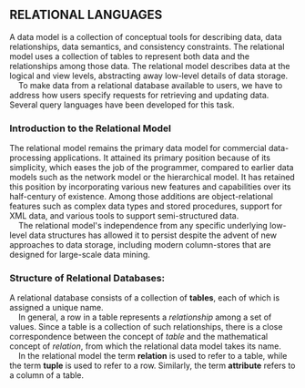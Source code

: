 ## RELATIONAL LANGUAGES
A data model is a collection of conceptual tools for describing data, data relationships, data semantics, and consistency constraints. The relational model uses a collection of tables to represent both data and the relationships among those data. The
relational model describes data at the logical and view levels, abstracting away low-level details of data storage.  
&nbsp;&nbsp;&nbsp;&nbsp;To make data from a relational database available to users, we have to address how users specify requests for retrieving and updating data. Several query languages have been developed for this task.

### Introduction to the Relational Model 
The relational model remains the primary data model for commercial data-processing applications. It attained its primary position because of its simplicity, which eases the job of the programmer, compared to earlier data models such as the network model or the hierarchical model. It has retained this position by incorporating various new features and capabilities over its half-century of existence. Among those additions are object-relational features such as complex data types and stored procedures, support for XML data, and various tools to support semi-structured data.  
&nbsp;&nbsp;&nbsp;&nbsp;The relational model's independence from any specific underlying low-level data structures has allowed it to persist despite the advent of new approaches to data storage, including modern column-stores that are designed for large-scale data mining.

### Structure of Relational Databases:
A relational database consists of a collection of **tables**, each of which is assigned a unique name.  
&nbsp;&nbsp;&nbsp;&nbsp;In general, a row in a table represents a *relationship* among a set of values. Since a table is a collection of such relationships, there is a close correspondence between the concept of *table* and the mathematical concept of *relation*, from which the relational data model takes its name.  
&nbsp;&nbsp;&nbsp;&nbsp;In the relational model the term **relation** is used to refer to a table, while the term **tuple** is used to refer to a row. Similarly, the term **attribute** refers to a column of a table.
